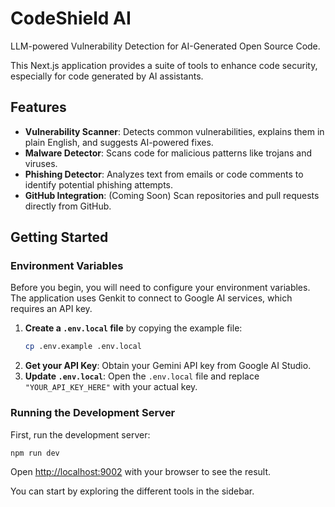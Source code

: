 # CodeShield AI

LLM-powered Vulnerability Detection for AI-Generated Open Source Code.

This Next.js application provides a suite of tools to enhance code security, especially for code generated by AI assistants.

## Features

- **Vulnerability Scanner**: Detects common vulnerabilities, explains them in plain English, and suggests AI-powered fixes.
- **Malware Detector**: Scans code for malicious patterns like trojans and viruses.
- **Phishing Detector**: Analyzes text from emails or code comments to identify potential phishing attempts.
- **GitHub Integration**: (Coming Soon) Scan repositories and pull requests directly from GitHub.

## Getting Started

### Environment Variables

Before you begin, you will need to configure your environment variables. The application uses Genkit to connect to Google AI services, which requires an API key.

1.  **Create a `.env.local` file** by copying the example file:
    ```bash
    cp .env.example .env.local
    ```
2.  **Get your API Key**: Obtain your Gemini API key from Google AI Studio.
3.  **Update `.env.local`**: Open the `.env.local` file and replace `"YOUR_API_KEY_HERE"` with your actual key.

### Running the Development Server

First, run the development server:

```bash
npm run dev
```

Open [http://localhost:9002](http://localhost:9002) with your browser to see the result.

You can start by exploring the different tools in the sidebar.

